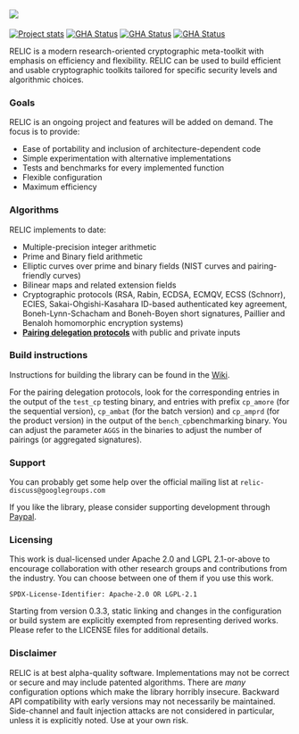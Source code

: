 ![](https://github.com/relic-toolkit/relic/blob/c56f2cc3529da824e76974ccb5d74cb4ff6cdec7/art/rlc_logo.png)
=====

[![Project stats](https://www.openhub.net/p/relic-toolkit/widgets/project_thin_badge.gif)](https://www.openhub.net/p/relic-toolkit)
[![GHA Status](https://github.com/relic-toolkit/relic/actions/workflows/easy.yml/badge.svg)](https://github.com/relic-toolkit/relic/actions/workflows/easy.yml)
[![GHA Status](https://github.com/relic-toolkit/relic/actions/workflows/gmp.yml/badge.svg)](https://github.com/relic-toolkit/relic/actions/workflows/gmp.yml)
[![GHA Status](https://github.com/relic-toolkit/relic/actions/workflows/bls12-381.yml/badge.svg)](https://github.com/relic-toolkit/relic/actions/workflows/bls12-381.yml)


RELIC is a modern research-oriented cryptographic meta-toolkit with emphasis on efficiency and flexibility. RELIC can be used to build efficient and usable cryptographic toolkits tailored for specific security levels and algorithmic choices.

### Goals

RELIC is an ongoing project and features will be added on demand. The focus is to provide:

 * Ease of portability and inclusion of architecture-dependent code
 * Simple experimentation with alternative implementations
 * Tests and benchmarks for every implemented function
 * Flexible configuration
 * Maximum efficiency

### Algorithms

RELIC implements to date:

 * Multiple-precision integer arithmetic
 * Prime and Binary field arithmetic
 * Elliptic curves over prime and binary fields (NIST curves and pairing-friendly curves)
 * Bilinear maps and related extension fields
 * Cryptographic protocols (RSA, Rabin, ECDSA, ECMQV, ECSS (Schnorr), ECIES, Sakai-Ohgishi-Kasahara ID-based authenticated key agreement, Boneh-Lynn-Schacham and Boneh-Boyen short signatures, Paillier and Benaloh homomorphic encryption systems)
 * [**Pairing delegation protocols**](https://anonymous.4open.science/r/relic-32F2/src/cp/relic_cp_pcdel.c) with public and private inputs

### Build instructions

Instructions for building the library can be found in the [Wiki](https://github.com/relic-toolkit/relic/wiki/Building).

For the pairing delegation protocols, look for the corresponding entries in the output of the `test_cp` testing binary, and entries with prefix `cp_amore` (for the sequential version), `cp_ambat` (for the batch version) and `cp_amprd` (for the product version) in the output of the `bench_cp`benchmarking binary. You can adjust the parameter `AGGS` in the binaries to adjust the number of pairings (or aggregated signatures).

### Support

You can probably get some help over the official mailing list at `relic-discuss@googlegroups.com`

If you like the library, please consider supporting development through [Paypal](https://www.paypal.com/cgi-bin/webscr?cmd=_donations&business=R7D6ZE3BLMTF2&lc=BR&item_name=RELIC%20Development&currency_code=USD&bn=PP%2dDonationsBF%3abtn_donateCC_LG%2egif%3aNonHosted).

### Licensing

This work is dual-licensed under Apache 2.0 and LGPL 2.1-or-above to encourage collaboration with other research groups and contributions from the industry. You can choose between one of them if you use this work.

`SPDX-License-Identifier: Apache-2.0 OR LGPL-2.1`

Starting from version 0.3.3, static linking and changes in the configuration or build system are explicitly exempted from representing derived works. Please refer to the LICENSE files for additional details.

### Disclaimer

RELIC is at best alpha-quality software. Implementations may not be correct or secure and may include patented algorithms. There are *many* configuration options which make the library horribly insecure. Backward API compatibility with early versions may not necessarily be maintained. Side-channel and fault injection attacks are not considered in particular, unless it is explicitly noted. Use at your own risk.
